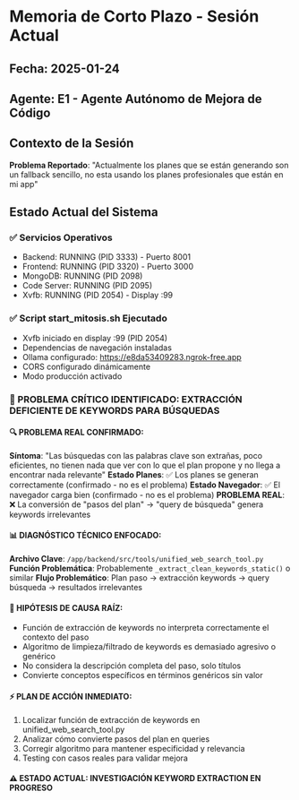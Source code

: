 # Memoria de Corto Plazo - Sesión Actual

## Fecha: 2025-01-24
## Agente: E1 - Agente Autónomo de Mejora de Código

## Contexto de la Sesión
**Problema Reportado**: "Actualmente los planes que se están generando son un fallback sencillo, no esta usando los planes profesionales que están en mi app"

## Estado Actual del Sistema
### ✅ Servicios Operativos
- Backend: RUNNING (PID 3333) - Puerto 8001
- Frontend: RUNNING (PID 3320) - Puerto 3000  
- MongoDB: RUNNING (PID 2098)
- Code Server: RUNNING (PID 2095)
- Xvfb: RUNNING (PID 2054) - Display :99

### ✅ Script start_mitosis.sh Ejecutado
- Xvfb iniciado en display :99 (PID 2054)
- Dependencias de navegación instaladas
- Ollama configurado: https://e8da53409283.ngrok-free.app
- CORS configurado dinámicamente
- Modo producción activado

### 🚨 PROBLEMA CRÍTICO IDENTIFICADO: EXTRACCIÓN DEFICIENTE DE KEYWORDS PARA BÚSQUEDAS

#### 🔍 **PROBLEMA REAL CONFIRMADO**:
**Síntoma**: "Las búsquedas con las palabras clave son extrañas, poco eficientes, no tienen nada que ver con lo que el plan propone y no llega a encontrar nada relevante"
**Estado Planes**: ✅ Los planes se generan correctamente (confirmado - no es el problema)
**Estado Navegador**: ✅ El navegador carga bien (confirmado - no es el problema)
**PROBLEMA REAL**: ❌ La conversión de "pasos del plan" → "query de búsqueda" genera keywords irrelevantes

#### 📊 **DIAGNÓSTICO TÉCNICO ENFOCADO**:
**Archivo Clave**: `/app/backend/src/tools/unified_web_search_tool.py` 
**Función Problemática**: Probablemente `_extract_clean_keywords_static()` o similar
**Flujo Problemático**: Plan paso → extracción keywords → query búsqueda → resultados irrelevantes

#### 🔧 **HIPÓTESIS DE CAUSA RAÍZ**:
- Función de extracción de keywords no interpreta correctamente el contexto del paso
- Algoritmo de limpieza/filtrado de keywords es demasiado agresivo o genérico
- No considera la descripción completa del paso, solo títulos
- Convierte conceptos específicos en términos genéricos sin valor

#### ⚡ **PLAN DE ACCIÓN INMEDIATO**:
1. Localizar función de extracción de keywords en unified_web_search_tool.py
2. Analizar cómo convierte pasos del plan en queries
3. Corregir algoritmo para mantener especificidad y relevancia
4. Testing con casos reales para validar mejora

#### ⚠️ **ESTADO ACTUAL**: INVESTIGACIÓN KEYWORD EXTRACTION EN PROGRESO